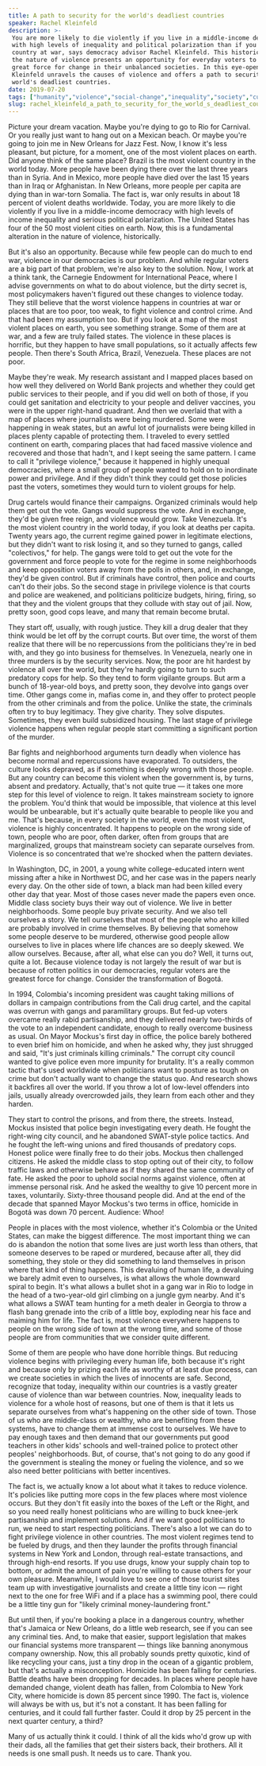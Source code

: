 ```yaml
---
title: A path to security for the world's deadliest countries
speaker: Rachel Kleinfeld
description: >-
 You are more likely to die violently if you live in a middle-income democracy
 with high levels of inequality and political polarization than if you live in a
 country at war, says democracy advisor Rachel Kleinfeld. This historical shift in
 the nature of violence presents an opportunity for everyday voters to act as a
 great force for change in their unbalanced societies. In this eye-opening talk,
 Kleinfeld unravels the causes of violence and offers a path to security for the
 world's deadliest countries.
date: 2019-07-20
tags: ["humanity","violence","social-change","inequality","society","culture","vulnerability","poverty"]
slug: rachel_kleinfeld_a_path_to_security_for_the_world_s_deadliest_countries
---
```


Picture your dream vacation. Maybe you're dying to go to Rio for Carnival. Or you really
just want to hang out on a Mexican beach. Or maybe you're going to join me in New Orleans
for Jazz Fest. Now, I know it's less pleasant, but picture, for a moment, one of the most
violent places on earth. Did anyone think of the same place? Brazil is the most violent
country in the world today. More people have been dying there over the last three years
than in Syria. And in Mexico, more people have died over the last 15 years than in Iraq or
Afghanistan. In New Orleans, more people per capita are dying than in war-torn Somalia. The
fact is, war only results in about 18 percent of violent deaths worldwide. Today, you are
more likely to die violently if you live in a middle-income democracy with high levels of
income inequality and serious political polarization. The United States has four of the 50
most violent cities on earth. Now, this is a fundamental alteration in the nature of
violence, historically.

But it's also an opportunity. Because while few people can do much to end war, violence in
our democracies is our problem. And while regular voters are a big part of that problem,
we're also key to the solution. Now, I work at a think tank, the Carnegie Endowment for
International Peace, where I advise governments on what to do about violence, but the
dirty secret is, most policymakers haven't figured out these changes to violence today.
They still believe that the worst violence happens in countries at war or places that are
too poor, too weak, to fight violence and control crime. And that had been my assumption
too. But if you look at a map of the most violent places on earth, you see something
strange. Some of them are at war, and a few are truly failed states. The violence in these
places is horrific, but they happen to have small populations, so it actually affects few
people. Then there's South Africa, Brazil, Venezuela. These places are not
poor.

Maybe they're weak. My research assistant and I mapped places based on how well they
delivered on World Bank projects and whether they could get public services to their
people, and if you did well on both of those, if you could get sanitation and electricity
to your people and deliver vaccines, you were in the upper right-hand quadrant. And then
we overlaid that with a map of places where journalists were being murdered. Some were
happening in weak states, but an awful lot of journalists were being killed in places
plenty capable of protecting them. I traveled to every settled continent on earth,
comparing places that had faced massive violence and recovered and those that hadn't, and
I kept seeing the same pattern. I came to call it "privilege violence," because it
happened in highly unequal democracies, where a small group of people wanted to hold on to
inordinate power and privilege. And if they didn't think they could get those policies
past the voters, sometimes they would turn to violent groups for help.

Drug cartels would finance their campaigns. Organized criminals would help them get out
the vote. Gangs would suppress the vote. And in exchange, they'd be given free reign, and
violence would grow. Take Venezuela. It's the most violent country in the world today, if
you look at deaths per capita. Twenty years ago, the current regime gained power in
legitimate elections, but they didn't want to risk losing it, and so they turned to gangs,
called "colectivos," for help. The gangs were told to get out the vote for the government
and force people to vote for the regime in some neighborhoods and keep opposition voters
away from the polls in others, and, in exchange, they'd be given control. But if criminals
have control, then police and courts can't do their jobs. So the second stage in privilege
violence is that courts and police are weakened, and politicians politicize budgets,
hiring, firing, so that they and the violent groups that they collude with stay out of
jail. Now, pretty soon, good cops leave, and many that remain become brutal.

They start off, usually, with rough justice. They kill a drug dealer that they think would
be let off by the corrupt courts. But over time, the worst of them realize that there will
be no repercussions from the politicians they're in bed with, and they go into business
for themselves. In Venezuela, nearly one in three murders is by the security services. Now,
the poor are hit hardest by violence all over the world, but they're hardly going to turn
to such predatory cops for help. So they tend to form vigilante groups. But arm a bunch of
18-year-old boys, and pretty soon, they devolve into gangs over time. Other gangs come in,
mafias come in, and they offer to protect people from the other criminals and from the
police. Unlike the state, the criminals often try to buy legitimacy. They give charity.
They solve disputes. Sometimes, they even build subsidized housing. The last stage of
privilege violence happens when regular people start committing a significant portion of
the murder.

Bar fights and neighborhood arguments turn deadly when violence has become normal and
repercussions have evaporated. To outsiders, the culture looks depraved, as if something
is deeply wrong with those people. But any country can become this violent when the
government is, by turns, absent and predatory. Actually, that's not quite true — it takes
one more step for this level of violence to reign. It takes mainstream society to ignore
the problem. You'd think that would be impossible, that violence at this level would be
unbearable, but it's actually quite bearable to people like you and me. That's because, in
every society in the world, even the most violent, violence is highly concentrated. It
happens to people on the wrong side of town, people who are poor, often darker, often from
groups that are marginalized, groups that mainstream society can separate ourselves
from. Violence is so concentrated that we're shocked when the pattern deviates.

In Washington, DC, in 2001, a young white college-educated intern went missing after a
hike in Northwest DC, and her case was in the papers nearly every day. On the other side
of town, a black man had been killed every other day that year. Most of those cases never
made the papers even once. Middle class society buys their way out of violence. We live in
better neighborhoods. Some people buy private security. And we also tell ourselves a
story. We tell ourselves that most of the people who are killed are probably involved in
crime themselves. By believing that somehow some people deserve to be murdered, otherwise
good people allow ourselves to live in places where life chances are so deeply skewed. We
allow ourselves. Because, after all, what else can you do? Well, it turns out, quite a lot.
Because violence today is not largely the result of war but is because of rotten politics
in our democracies, regular voters are the greatest force for change. Consider the
transformation of Bogotá.

In 1994, Colombia's incoming president was caught taking millions of dollars in campaign
contributions from the Cali drug cartel, and the capital was overrun with gangs and
paramilitary groups. But fed-up voters overcame really rabid partisanship, and they
delivered nearly two-thirds of the vote to an independent candidate, enough to really
overcome business as usual. On Mayor Mockus's first day in office, the police barely
bothered to even brief him on homicide, and when he asked why, they just shrugged and
said, "It's just criminals killing criminals." The corrupt city council wanted to give
police even more impunity for brutality. It's a really common tactic that's used worldwide
when politicians want to posture as tough on crime but don't actually want to change the
status quo. And research shows it backfires all over the world. If you throw a lot of
low-level offenders into jails, usually already overcrowded jails, they learn from each
other and they harden.

They start to control the prisons, and from there, the streets. Instead, Mockus insisted
that police begin investigating every death. He fought the right-wing city council, and he
abandoned SWAT-style police tactics. And he fought the left-wing unions and fired
thousands of predatory cops. Honest police were finally free to do their jobs. Mockus then
challenged citizens. He asked the middle class to stop opting out of their city, to follow
traffic laws and otherwise behave as if they shared the same community of fate. He asked
the poor to uphold social norms against violence, often at immense personal risk. And he
asked the wealthy to give 10 percent more in taxes, voluntarily. Sixty-three thousand
people did. And at the end of the decade that spanned Mayor Mockus's two terms in office,
homicide in Bogotá was down 70 percent. Audience: Whoo!

People in places with the most violence, whether it's Colombia or the United States, can
make the biggest difference. The most important thing we can do is abandon the notion that
some lives are just worth less than others, that someone deserves to be raped or murdered,
because after all, they did something, they stole or they did something to land themselves
in prison where that kind of thing happens. This devaluing of human life, a devaluing we
barely admit even to ourselves, is what allows the whole downward spiral to begin. It's
what allows a bullet shot in a gang war in Rio to lodge in the head of a two-year-old girl
climbing on a jungle gym nearby. And it's what allows a SWAT team hunting for a meth
dealer in Georgia to throw a flash bang grenade into the crib of a little boy, exploding
near his face and maiming him for life. The fact is, most violence everywhere happens to
people on the wrong side of town at the wrong time, and some of those people are from
communities that we consider quite different.

Some of them are people who have done horrible things. But reducing violence begins with
privileging every human life, both because it's right and because only by prizing each
life as worthy of at least due process, can we create societies in which the lives of
innocents are safe. Second, recognize that today, inequality within our countries is a
vastly greater cause of violence than war between countries. Now, inequality leads to
violence for a whole host of reasons, but one of them is that it lets us separate
ourselves from what's happening on the other side of town. Those of us who are
middle-class or wealthy, who are benefiting from these systems, have to change them at
immense cost to ourselves. We have to pay enough taxes and then demand that our
governments put good teachers in other kids' schools and well-trained police to protect
other peoples' neighborhoods. But, of course, that's not going to do any good if the
government is stealing the money or fueling the violence, and so we also need better
politicians with better incentives.

The fact is, we actually know a lot about what it takes to reduce violence. It's policies
like putting more cops in the few places where most violence occurs. But they don't fit
easily into the boxes of the Left or the Right, and so you need really honest politicians
who are willing to buck knee-jerk partisanship and implement solutions. And if we want
good politicians to run, we need to start respecting politicians. There's also a lot we can
do to fight privilege violence in other countries. The most violent regimes tend to be
fueled by drugs, and then they launder the profits through financial systems in New York
and London, through real-estate transactions, and through high-end resorts. If you use
drugs, know your supply chain top to bottom, or admit the amount of pain you're willing to
cause others for your own pleasure. Meanwhile, I would love to see one of those tourist
sites team up with investigative journalists and create a little tiny icon — right next to
the one for free WiFi and if a place has a swimming pool, there could be a little tiny gun
for "likely criminal money-laundering front."

But until then, if you're booking a place in a dangerous country, whether that's Jamaica
or New Orleans, do a little web research, see if you can see any criminal ties. And, to
make that easier, support legislation that makes our financial systems more transparent —
things like banning anonymous company ownership. Now, this all probably sounds pretty
quixotic, kind of like recycling your cans, just a tiny drop in the ocean of a gigantic
problem, but that's actually a misconception. Homicide has been falling for centuries.
Battle deaths have been dropping for decades. In places where people have demanded change,
violent death has fallen, from Colombia to New York City, where homicide is down 85
percent since 1990. The fact is, violence will always be with us, but it's not a constant.
It has been falling for centuries, and it could fall further faster. Could it drop by 25
percent in the next quarter century, a third?

Many of us actually think it could. I think of all the kids who'd grow up with their dads,
all the families that get their sisters back, their brothers. All it needs is one small
push. It needs us to care. Thank you.

<!--
ad_duration=3.33
comment_count=25
event="TEDSummit 2019"
external_start_time=0
has_talk_citation=1
intro_duration=11.82
is_subtitle_required="False"
is_talk_featured="True"
language="en"
language_swap="False"
native_language="en"
number_of_related_talks=6
number_of_speakers=1
number_of_subtitled_videos=16
number_of_tags=8
number_of_talk_download_languages=16
number_of_talk_more_resources=1
number_of_talk_recommendations=1
number_of_talks_take_actions=2
post_ad_duration=0.83
published_timestamp="2020-01-16 20:49:33"
recording_date="2019-07-20"
speaker_description="Democracy advisor, author"
speaker_is_published=1
speaker_name="Rachel Kleinfeld"
talk_name="A path to security for the world's deadliest countries"
talk_recommendations_blurb="More resources curated by Rachel Kleinfeld"
talks_tags=["humanity","violence","social-change","inequality","society","culture","vulnerability","poverty"]
url_photo_speaker="https://pe.tedcdn.com/images/ted/72b2c50eb612456a5dc348442a342e3f896a28ed_254x191.jpg"
url_photo_talk="https://s3.amazonaws.com/talkstar-photos/uploads/4f7d136e-393f-4893-a9b0-63997c19af82/RachelKleinfeld_2019T-embed.jpg"
url_webpage="https://www.ted.com/talks/rachel_kleinfeld_a_path_to_security_for_the_world_s_deadliest_countries"
video_type_name="TED Stage Talk"
-->